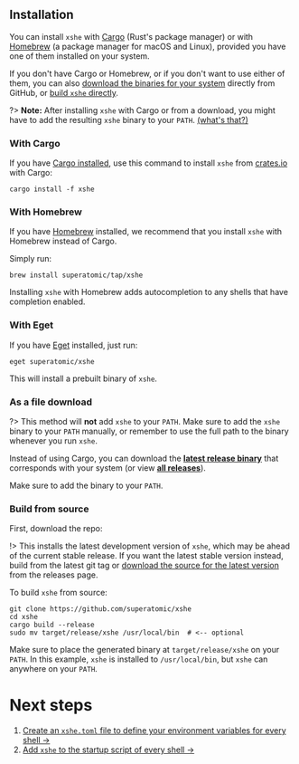 ## Installation

You can install `xshe` with [Cargo] (Rust's package manager)
or with [Homebrew] (a package manager for macOS and Linux),
provided you have one of them installed on your system.

If you don't have Cargo or Homebrew, or if you don't want to use either of them,
you can also [download the binaries for your system][gh release latest] directly from GitHub,
or [build `xshe` directly](#build-from-source).

?> **Note:** After installing `xshe` with Cargo or from a download,
   you might have to add the resulting `xshe` binary to your `PATH`.
   [(what's that?)][path?]

### With Cargo

If you have [Cargo installed][Install Cargo/Rust],
use this command to install `xshe` from [crates.io][crates] with Cargo:

```shell
cargo install -f xshe
```

### With Homebrew

If you have [Homebrew] installed,
we recommend that you install `xshe` with Homebrew instead of Cargo.

Simply run:

```shell
brew install superatomic/tap/xshe
```

Installing `xshe` with Homebrew adds autocompletion to any shells that have completion enabled.

### With Eget

If you have [Eget] installed, just run:

```shell
eget superatomic/xshe
```

This will install a prebuilt binary of `xshe`.

### As a file download

?> This method will **not** add `xshe` to your `PATH`.
   Make sure to add the `xshe` binary to your `PATH` manually, 
   or remember to use the full path to the binary whenever you run `xshe`.

Instead of using Cargo,
you can download the [**latest release binary**][gh release latest] that corresponds with your system
(or view [**all releases**][gh release]).

Make sure to add the binary to your `PATH`.

### Build from source

First, download the repo:

!> This installs the latest development version of `xshe`,
   which may be ahead of the current stable release.
   If you want the latest stable version instead, 
   build from the latest git tag or
   [download the source for the latest version][gh release latest]
   from the releases page.

To build `xshe` from source:

```shell
git clone https://github.com/superatomic/xshe
cd xshe
cargo build --release
sudo mv target/release/xshe /usr/local/bin  # <-- optional
```

Make sure to place the generated binary at `target/release/xshe` on your `PATH`.
In this example, `xshe` is installed to `/usr/local/bin`, but `xshe` can anywhere on your `PATH`.

# Next steps
1. [Create an `xshe.toml` file to define your environment variables for every shell →](config_file.md)
2. [Add `xshe` to the startup script of every shell →](cli.md)

[crates]: https://crates.io/crates/xshe
[Cargo]: https://doc.rust-lang.org/cargo/

[Homebrew]: https://brew.sh
[Install Cargo/Rust]: https://www.rust-lang.org/tools/install
[Eget]: https://github.com/zyedidia/eget

[path?]: https://askubuntu.com/questions/551990/what-does-path-mean

[gh release]: https://github.com/superatomic/xshe/releases/
[gh release latest]: https://github.com/superatomic/xshe/releases/latest
